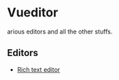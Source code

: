 # Vueditor

arious editors and all the other stuffs.

## Editors

- [Rich text editor](https://github.com/vueditor/rich-text-editor)